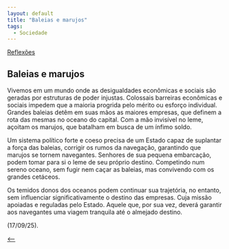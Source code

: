 ```yaml
---
layout: default
title: "Baleias e marujos"
tags:
  - Sociedade
--- 
```




[Reflexões](./)

## Baleias e marujos

Vivemos em um mundo onde as desigualdades econômicas e sociais são geradas por estruturas de poder injustas. Colossais barreiras econômicas e sociais impedem que a maioria progrida pelo mérito ou esforço individual. Grandes baleias detêm em suas mãos as maiores empresas, que definem a rota das mesmas no oceano do capital. Com a mão invisível no leme, açoitam os marujos, que batalham em busca de um ínfimo soldo.

Um sistema político forte e coeso precisa de um Estado capaz de suplantar a força das baleias, corrigir os rumos da navegação, garantindo que marujos se tornem navegantes. Senhores de sua pequena embarcação, podem tomar para si o leme de seu próprio destino. Competindo num sereno oceano, sem fugir nem caçar as baleias, mas convivendo com os grandes cetáceos.

Os temidos donos dos oceanos podem continuar sua trajetória, no entanto, sem influenciar significativamente o destino das empresas.  Cuja missão apoiadas e reguladas pelo Estado. Aquele que, por sua vez, deverá garantir aos navegantes uma viagem tranquila até o almejado destino.

(17/09/25).

[<--](./)